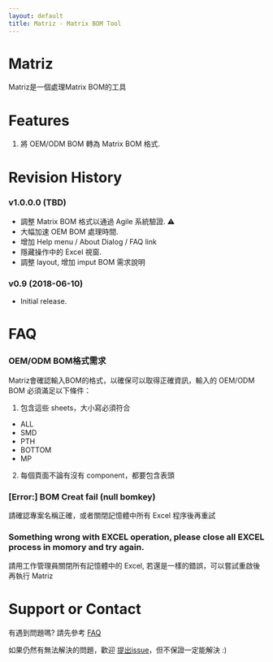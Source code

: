 ```yaml
---
layout: default
title: Matriz - Matrix BOM Tool
---
```

# Matriz
Matriz是一個處理Matrix BOM的工具 

# Features

1. 將 OEM/ODM BOM 轉為 Matrix BOM 格式. 


# Revision History
### v1.0.0.0 (TBD)
- 調整 Matrix BOM 格式以通過 Agile 系統驗證. ⚠️
- 大幅加速 OEM BOM 處理時間.
- 增加 Help menu / About Dialog / FAQ link
- 隱藏操作中的 Excel 視窗.
- 調整 layout, 增加 imput BOM 需求說明
































### v0.9 (2018-06-10)
- Initial release.

# FAQ
### OEM/ODM BOM格式需求
Matriz會確認輸入BOM的格式，以確保可以取得正確資訊，輸入的 OEM/ODM BOM 必須滿足以下條件： 
1. 包含這些 sheets，大小寫必須符合
 - ALL
 - SMD
 - PTH
 - BOTTOM
 - MP
2. 每個頁面不論有沒有 component，都要包含表頭

### [Error:] BOM Creat fail (null bomkey)
請確認專案名稱正確，或者關閉記憶體中所有 Excel 程序後再重試

### Something wrong with EXCEL operation, please close all EXCEL process in momory and try again.
請用工作管理員關閉所有記憶體中的 Excel, 若還是一樣的錯誤，可以嘗試重啟後再執行 Matriz

# Support or Contact
有遇到問題嗎? 請先參考 [FAQ](#FAQ)

如果仍然有無法解決的問題，歡迎 [提出issue](https://github.com/AngeloEyez/Matriz-MatrixBOMTool/issues)，但不保證一定能解決 :)

